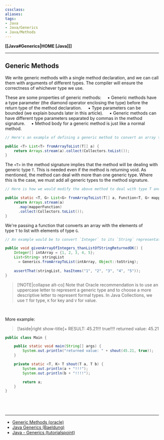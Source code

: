 ```yaml
---
cssclass:
aliases:
tags:
- Java
- Java/Generics
- Java/Methods
---
```

**[[Java#Generics|HOME [Java]]]**

---
## Generic Methods
We write generic methods with a single method declaration, and we can call them with arguments of different types. The compiler will ensure the correctness of whichever type we use.

These are some properties of generic methods:
$\quad$▪ Generic methods have a type parameter (the diamond operator enclosing the type) before the return type of the method declaration.
$\quad$▪ Type parameters can be bounded (we explain bounds later in this article).
$\quad$▪ Generic methods can have different type parameters separated by commas in the method signature.
$\quad$▪ Method body for a generic method is just like a normal method.

```java
// Here's an example of defining a generic method to convert an array to a list

public <T> List<T> fromArrayToList(T[] a) {
    return Arrays.stream(a).collect(Collectors.toList());
}
```
The `<T>` in the method signature implies that the method will be dealing with generic type `T`. This is needed even if the method is returning void. As mentioned, the method can deal with more than one generic type. Where this is the case, we must add all generic types to the method signature.
```java
// Here is how we would modify the above method to deal with type T and type G

public static <T, G> List<G> fromArrayToList(T[] a, Function<T, G> mapperFunction) {
    return Arrays.stream(a)
      .map(mapperFunction)
      .collect(Collectors.toList());
}
```
We're passing a function that converts an array with the elements of type `T` to list with elements of type `G`.

```java
// An example would be to convert `Integer` to its `String` representation

public void givenArrayOfIntegers_thanListOfStringReturnedOK() {
    Integer[] intArray = {1, 2, 3, 4, 5};
    List<String> stringList
      = Generics.fromArrayToList(intArray, Object::toString);
 
    assertThat(stringList, hasItems("1", "2", "3", "4", "5"));
}
```

>[!NOTE|collapse alt-co]
> Note that Oracle recommendation is to use an uppercase letter to represent a generic type and to choose a more descriptive letter to represent formal types. In Java Collections, we use `T` for type, `K` for key and `V` for value.

<br>

More example:

>[!aside|right show-title]+ RESULT:
> 45.21!!!
> true!!!!
> returned value: 45.21

```java
public class Main {

    public static void main(String[] args) {
        System.out.println("returned value: " + shout(45.21, true));
    }

    private static <T, K> T shout(T a, T b) {
        System.out.println(a + "!!!");
        System.out.println(b + "!!!!");

        return a;
    }
}
```

<br>

# 
---
- [Generic Methods (oracle)](https://docs.oracle.com/javase/tutorial/java/generics/methods.html)
- [Java Generics (Baeldung)](https://www.baeldung.com/java-generics#generic-methods)
- [Java - Generics (tutorialspoint)](https://www.tutorialspoint.com/java/java_generics.htm)